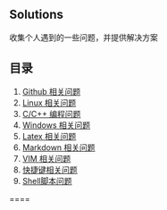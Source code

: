 Solutions
--------
收集个人遇到的一些问题，并提供解决方案

## 目录

1.  [Github 相关问题](./github.md)
2.  [Linux 相关问题](./linux.md)
3.  [C/C++ 编程问题](./C&C++.md)
4.  [Windows 相关问题](./windows.md)
5.  [Latex 相关问题](./latex.md)
6.  [Markdown 相关问题](./markdown.md)
7.  [VIM 相关问题](./vim.md)
8.  [快捷键相关问题](./shortcut.md)
9.  [Shell脚本问题](./shell.md)

====
